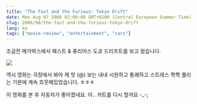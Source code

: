```yaml
---
title: "The Fast and the Furious: Tokyo Drift"
date: Mon Aug 07 2006 02:00:00 GMT+0200 (Central European Summer Time)
slug: 2006/08/the-fast-and-the-furious-tokyo-drift
lang: ko
tags: ["movie-review", "entertainment", "cars"]
---
```


조금전 메가박스에서 패스트 & 퓨리어스 도쿄 드리프트를 보고 왔습니다.

![](/img/F0488-20.jpg)

역시 영화는 극장에서 봐야 제 맛 (@)
보는 내내 시원하고 통쾌하고 스트레스 쫙쫙 풀리는 기분에 
계속 흐뭇해있었습니다. ㅎㅎㅎ

이 영화를 본 후 자동차가 좋아졌네요. 아.. 카트를 다시 할까요 -_-;
